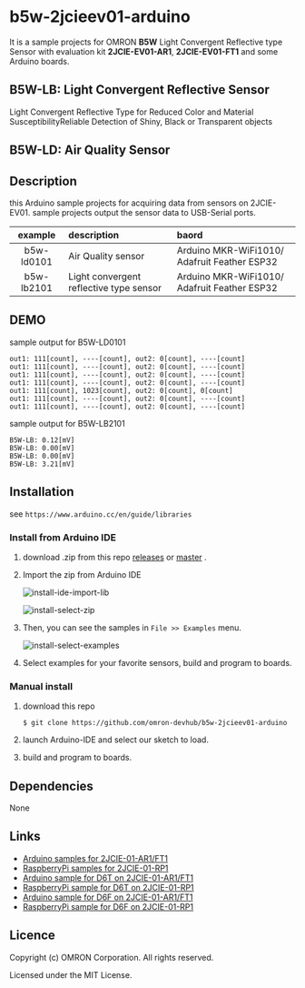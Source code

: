 # b5w-2jcieev01-arduino
It is a sample projects for OMRON **B5W** Light Convergent Reflective type
Sensor with evaluation kit **2JCIE-EV01-AR1**, **2JCIE-EV01-FT1**
and some Arduino boards.

## B5W-LB: Light Convergent Reflective Sensor
Light Convergent Reflective Type for Reduced Color and Material
SusceptibilityReliable Detection of Shiny, Black or Transparent objects

## B5W-LD: Air Quality Sensor


## Description
this Arduino sample projects for acquiring data from sensors on 2JCIE-EV01.
sample projects output the sensor data to USB-Serial ports.

| example    | description                     | baord |
|:----------:|:--------------------------------|:-----------------------|
| b5w-ld0101 | Air Quality sensor              | Arduino MKR-WiFi1010/ Adafruit Feather ESP32 |
| b5w-lb2101 | Light convergent reflective type sensor | Arduino MKR-WiFi1010/ Adafruit Feather ESP32 |

## DEMO
sample output for B5W-LD0101

```
out1: 111[count], ----[count], out2: 0[count], ----[count]
out1: 111[count], ----[count], out2: 0[count], ----[count]
out1: 111[count], ----[count], out2: 0[count], ----[count]
out1: 111[count], ----[count], out2: 0[count], ----[count]
out1: 111[count], 1023[count], out2: 0[count], 0[count]
out1: 111[count], ----[count], out2: 0[count], ----[count]
out1: 111[count], ----[count], out2: 0[count], ----[count]
```

sample output for B5W-LB2101

```
B5W-LB: 0.12[mV]
B5W-LB: 0.00[mV]
B5W-LB: 0.00[mV]
B5W-LB: 3.21[mV]
```

## Installation
see `https://www.arduino.cc/en/guide/libraries`

### Install from Arduino IDE
1. download .zip from this repo [releases](releases)
    or [master](archive/master.zip) .
2. Import the zip from Arduino IDE

    ![install-ide-import-lib](https://user-images.githubusercontent.com/48547675/55043017-9a34e980-5077-11e9-885d-03f9f82e3491.JPG)

    ![install-select-zip](https://user-images.githubusercontent.com/48547675/55043034-a7ea6f00-5077-11e9-99d5-26423fb652b5.JPG)

3. Then, you can see the samples in `File >> Examples` menu.

    ![install-select-examples](https://user-images.githubusercontent.com/48547675/55043028-a28d2480-5077-11e9-8365-6745cda417ff.JPG)

4. Select examples for your favorite sensors, build and program to boards.

### Manual install
1. download this repo

    ```shell
    $ git clone https://github.com/omron-devhub/b5w-2jcieev01-arduino
    ```

2. launch Arduino-IDE and select our sketch to load.
3. build and program to boards.


## Dependencies
None


## Links
- [Arduino samples for 2JCIE-01-AR1/FT1](https://github.com/omron-devhub/2jcieev01-arduino)
- [RaspberryPi samples for 2JCIE-01-RP1](https://github.com/omron-devhub/2jcieev01-raspberrypi)
- [Arduino sample for D6T on 2JCIE-01-AR1/FT1](https://github.com/omron-devhub/d6t-2jcieev01-arduino)
- [RaspberryPi sample for D6T on 2JCIE-01-RP1](https://github.com/omron-devhub/d6t-2jcieev01-raspberrypi)
- [Arduino sample for D6F on 2JCIE-01-AR1/FT1](https://github.com/omron-devhub/d6f-2jcieev01-arduino)
- [RaspberryPi sample for D6F on 2JCIE-01-RP1](https://github.com/omron-devhub/d6f-2jcieev01-raspberrypi)


## Licence
Copyright (c) OMRON Corporation. All rights reserved.

Licensed under the MIT License.

